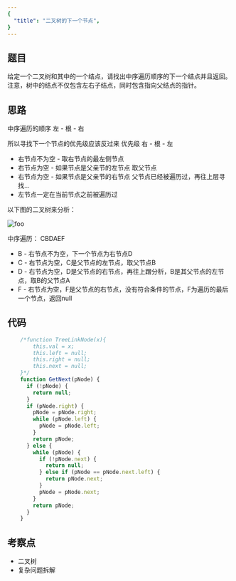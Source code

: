 ```yaml
---
{
  "title": "二叉树的下一个节点",
}
---
```



## 题目

给定一个二叉树和其中的一个结点，请找出中序遍历顺序的下一个结点并且返回。注意，树中的结点不仅包含左右子结点，同时包含指向父结点的指针。

## 思路

中序遍历的顺序  左 - 根 - 右

所以寻找下一个节点的优先级应该反过来  优先级  右 - 根 - 左

- 右节点不为空 - 取右节点的最左侧节点
- 右节点为空 - 如果节点是父亲节的左节点 取父节点
- 右节点为空 - 如果节点是父亲节的右节点 父节点已经被遍历过，再往上层寻找...
- 左节点一定在当前节点之前被遍历过

以下图的二叉树来分析：

<img src="/二叉树.jpeg" alt="foo">

中序遍历： CBDAEF

- B - 右节点不为空，下一个节点为右节点D
- C - 右节点为空，C是父节点的左节点，取父节点B
- D - 右节点为空，D是父节点的右节点，再往上蹭分析，B是其父节点的左节点，取B的父节点A
- F - 右节点为空，F是父节点的右节点，没有符合条件的节点，F为遍历的最后一个节点，返回null

## 代码

```js
    /*function TreeLinkNode(x){
        this.val = x;
        this.left = null;
        this.right = null;
        this.next = null;
    }*/
    function GetNext(pNode) {
      if (!pNode) {
        return null;
      }
      if (pNode.right) {
        pNode = pNode.right;
        while (pNode.left) {
          pNode = pNode.left;
        }
        return pNode;
      } else {
        while (pNode) {
          if (!pNode.next) {
            return null;
          } else if (pNode == pNode.next.left) {
            return pNode.next;
          }
          pNode = pNode.next;
        }
        return pNode;
      }
    }
```

## 考察点

- 二叉树
- 复杂问题拆解